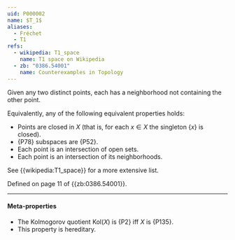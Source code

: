 ```yaml
---
uid: P000002
name: $T_1$
aliases:
  - Fréchet
  - T1
refs:
  - wikipedia: T1_space
    name: T1 space on Wikipedia
  - zb: "0386.54001"
    name: Counterexamples in Topology
---
```


Given any two distinct points, each has a neighborhood not containing the other point.

Equivalently, any of the following equivalent properties holds:

- Points are closed in $X$ (that is, for each $x\in X$ the singleton $\{x\}$ is closed).
- {P78} subspaces are {P52}.
- Each point is an intersection of open sets.
- Each point is an intersection of its neighborhoods.

See {{wikipedia:T1_space}} for a more extensive list.

Defined on page 11 of {{zb:0386.54001}}.

----
#### Meta-properties

- The Kolmogorov quotient $\text{Kol}(X)$ is {P2} iff $X$ is {P135}.
- This property is hereditary.
